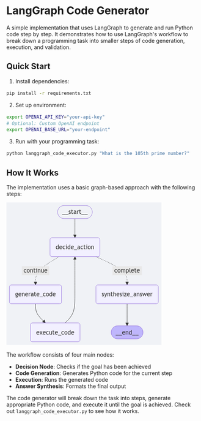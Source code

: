 # LangGraph Code Generator

A simple implementation that uses LangGraph to generate and run Python code step by step. It demonstrates how to use LangGraph's workflow to break down a programming task into smaller steps of code generation, execution, and validation.

## Quick Start

1. Install dependencies:
```bash
pip install -r requirements.txt
```

2. Set up environment:
```bash
export OPENAI_API_KEY="your-api-key"
# Optional: Custom OpenAI endpoint
export OPENAI_BASE_URL="your-endpoint"
```

3. Run with your programming task:
```bash
python langgraph_code_executor.py "What is the 105th prime number?"
```

## How It Works

The implementation uses a basic graph-based approach with the following steps:

![Workflow Graph](code_execution_flow.png)

The workflow consists of four main nodes:
- **Decision Node**: Checks if the goal has been achieved
- **Code Generation**: Generates Python code for the current step
- **Execution**: Runs the generated code
- **Answer Synthesis**: Formats the final output

The code generator will break down the task into steps, generate appropriate Python code, and execute it until the goal is achieved. Check out `langgraph_code_executor.py` to see how it works.